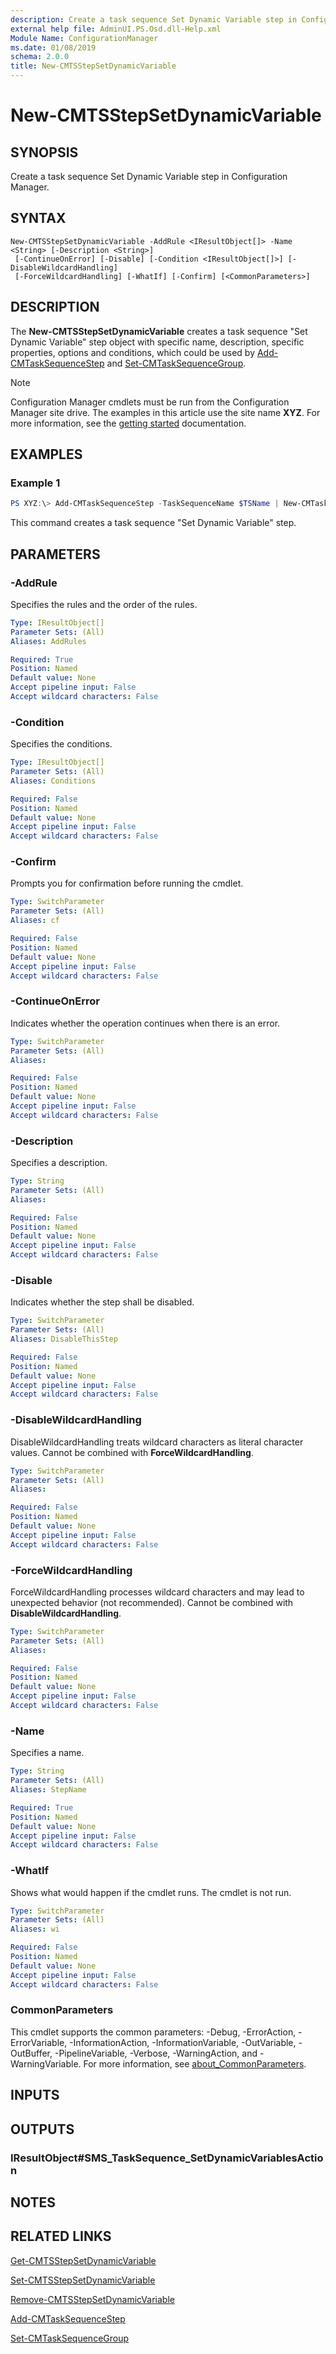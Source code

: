 ```yaml
---
description: Create a task sequence Set Dynamic Variable step in Configuration Manager.
external help file: AdminUI.PS.Osd.dll-Help.xml
Module Name: ConfigurationManager
ms.date: 01/08/2019
schema: 2.0.0
title: New-CMTSStepSetDynamicVariable
---
```


# New-CMTSStepSetDynamicVariable

## SYNOPSIS

Create a task sequence Set Dynamic Variable step in Configuration Manager.

## SYNTAX

```
New-CMTSStepSetDynamicVariable -AddRule <IResultObject[]> -Name <String> [-Description <String>]
 [-ContinueOnError] [-Disable] [-Condition <IResultObject[]>] [-DisableWildcardHandling]
 [-ForceWildcardHandling] [-WhatIf] [-Confirm] [<CommonParameters>]
```

## DESCRIPTION

The **New-CMTSStepSetDynamicVariable** creates a task sequence "Set Dynamic Variable" step object with specific name, description, specific properties, options and conditions, which could be used by [Add-CMTaskSequenceStep](./Add-CMTaskSequenceStep.md) and [Set-CMTaskSequenceGroup](./Set-CMTaskSequenceGroup.md).

> [!NOTE]
> Configuration Manager cmdlets must be run from the Configuration Manager site drive.
> The examples in this article use the site name **XYZ**. For more information, see the
> [getting started](/powershell/sccm/overview) documentation.

## EXAMPLES

### Example 1

```powershell
PS XYZ:\> Add-CMTaskSequenceStep -TaskSequenceName $TSName | New-CMTaskSequenceStepSetDynamicVariable -Name $name -Description $description -Condition ($cd1,$cd2) -AddRule ($rule1)
```

This command creates a task sequence "Set Dynamic Variable" step.

## PARAMETERS

### -AddRule

Specifies the rules and the order of the rules.

```yaml
Type: IResultObject[]
Parameter Sets: (All)
Aliases: AddRules

Required: True
Position: Named
Default value: None
Accept pipeline input: False
Accept wildcard characters: False
```

### -Condition

Specifies the conditions.

```yaml
Type: IResultObject[]
Parameter Sets: (All)
Aliases: Conditions

Required: False
Position: Named
Default value: None
Accept pipeline input: False
Accept wildcard characters: False
```

### -Confirm

Prompts you for confirmation before running the cmdlet.

```yaml
Type: SwitchParameter
Parameter Sets: (All)
Aliases: cf

Required: False
Position: Named
Default value: None
Accept pipeline input: False
Accept wildcard characters: False
```

### -ContinueOnError

Indicates whether the operation continues when there is an error.

```yaml
Type: SwitchParameter
Parameter Sets: (All)
Aliases:

Required: False
Position: Named
Default value: None
Accept pipeline input: False
Accept wildcard characters: False
```

### -Description

Specifies a description.

```yaml
Type: String
Parameter Sets: (All)
Aliases:

Required: False
Position: Named
Default value: None
Accept pipeline input: False
Accept wildcard characters: False
```

### -Disable

Indicates whether the step shall be disabled.

```yaml
Type: SwitchParameter
Parameter Sets: (All)
Aliases: DisableThisStep

Required: False
Position: Named
Default value: None
Accept pipeline input: False
Accept wildcard characters: False
```

### -DisableWildcardHandling

DisableWildcardHandling treats wildcard characters as literal character values. Cannot be combined with **ForceWildcardHandling**.

```yaml
Type: SwitchParameter
Parameter Sets: (All)
Aliases:

Required: False
Position: Named
Default value: None
Accept pipeline input: False
Accept wildcard characters: False
```

### -ForceWildcardHandling

ForceWildcardHandling processes wildcard characters and may lead to unexpected behavior (not recommended). Cannot be combined with **DisableWildcardHandling**.

```yaml
Type: SwitchParameter
Parameter Sets: (All)
Aliases:

Required: False
Position: Named
Default value: None
Accept pipeline input: False
Accept wildcard characters: False
```

### -Name

Specifies a name.

```yaml
Type: String
Parameter Sets: (All)
Aliases: StepName

Required: True
Position: Named
Default value: None
Accept pipeline input: False
Accept wildcard characters: False
```

### -WhatIf

Shows what would happen if the cmdlet runs.
The cmdlet is not run.

```yaml
Type: SwitchParameter
Parameter Sets: (All)
Aliases: wi

Required: False
Position: Named
Default value: None
Accept pipeline input: False
Accept wildcard characters: False
```

### CommonParameters
This cmdlet supports the common parameters: -Debug, -ErrorAction, -ErrorVariable, -InformationAction, -InformationVariable, -OutVariable, -OutBuffer, -PipelineVariable, -Verbose, -WarningAction, and -WarningVariable. For more information, see [about_CommonParameters](https://go.microsoft.com/fwlink/?LinkID=113216).

## INPUTS

## OUTPUTS

### IResultObject#SMS_TaskSequence_SetDynamicVariablesAction

## NOTES

## RELATED LINKS

[Get-CMTSStepSetDynamicVariable](./Get-CMTSStepSetDynamicVariable.md)

[Set-CMTSStepSetDynamicVariable](./Set-CMTSStepSetDynamicVariable.md)

[Remove-CMTSStepSetDynamicVariable](./Remove-CMTSStepSetDynamicVariable.md)

[Add-CMTaskSequenceStep](Add-CMTaskSequenceStep.md)

[Set-CMTaskSequenceGroup](Set-CMTaskSequenceGroup.md)
